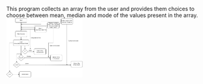 This program collects an array from the user and provides them choices to choose between mean, median and mode
of the values present in the array.
<img src="Lab3\Flowchart.drawio.png" alt="isolated" width="200"/>